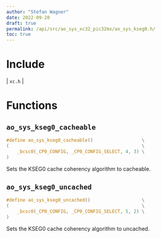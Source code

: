 ```yaml
---
author: "Stefan Wagner"
date: 2022-09-20
draft: true
permalink: /api/src/ao_sys_xc32_pic32mx/ao_sys_kseg0.h/
toc: true
---
```


# Include

| `xc.h` |

# Functions

## `ao_sys_kseg0_cacheable`

```c
#define ao_sys_kseg0_cacheable()                  \
(                                                 \
    _bcsc0(_CP0_CONFIG, _CP0_CONFIG_SELECT, 4, 3) \
)
```

Sets the KSEG0 cache coherency algorithm to cacheable.

## `ao_sys_kseg0_uncached`

```c
#define ao_sys_kseg0_uncached()                   \
(                                                 \
    _bcsc0(_CP0_CONFIG, _CP0_CONFIG_SELECT, 5, 2) \
)
```

Sets the KSEG0 cache coherency algorithm to uncached.

